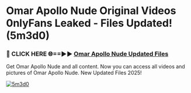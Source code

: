 # Omar Apollo Nude Original Videos 0nlyFans Leaked - Files Updated! (5m3d0)

<h3>🔴 CLICK HERE 🌐==►► <a href="https://tinyurl.com/5h6xmrr3" rel="nofollow">Omar Apollo Nude Updated Files</a></h3>

Get Omar Apollo Nude and all content. Now you can access all videos and pictures of Omar Apollo Nude. New Updated Files 2025!

[![5m3d0](https://i.imgur.com/KVD873Z.gif)](https://tinyurl.com/5h6xmrr3)
